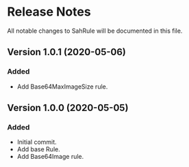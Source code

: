 # Release Notes

All notable changes to SahRule will be documented in this file.

## Version 1.0.1 (2020-05-06)

### Added
- Add Base64MaxImageSize rule.

## Version 1.0.0 (2020-05-05)

### Added
- Initial commit.
- Add base Rule.
- Add Base64Image rule.